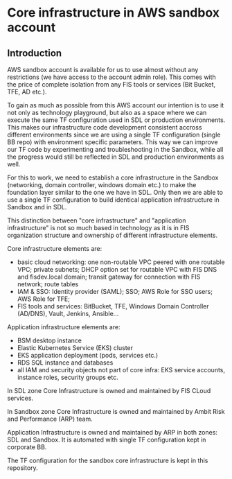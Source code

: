 # Core infrastructure in AWS sandbox account

## Introduction

AWS sandbox account is available for us to use almost without any restrictions (we have access to the account admin role). This comes with the price of complete isolation from any FIS tools or services (Bit Bucket, TFE, AD etc.).

To gain as much as possible from this AWS account our intention is to use it not only as technology playground, but also as a space where we can execute the same TF configuration used in SDL or production environments. This makes our infrastructure code development consistent accross different environments since we are using a single TF configuration (single BB repo) with environment specific parameters. This way we can improve our TF code by experimenting and troubleshooting in the Sandbox, while all the progress would still be reflected in SDL and production environments as well.

For this to work, we need to establish a core infrastructure in the Sandbox (networking, domain controller, windows domain etc.) to make the foundation layer similar to the one we have in SDL. Only then we are able to use a single TF configuration to build identical application infrastructure in Sandbox and in SDL.

This distinction between "core infrastructure" and "application infrastructure" is not so much based in technology as it is in FIS organization structure and ownership of different infrastructure elements. 

Core infrastructure elements are:
* basic cloud networking: one non-routable VPC peered with one routable VPC; private subnets; DHCP option set for routable VPC with FIS DNS and fisdev.local domain; transit gateway for connection with FIS network; route tables
* IAM & SSO: Identity provider (SAML); SSO; AWS Role for SSO users; AWS Role for TFE;
* FIS tools and services: BitBucket, TFE, Windows Domain Controller (AD/DNS), Vault, Jenkins, Ansible...

Application infrastructure elements are:
* BSM desktop instance
* Elastic Kubernetes Service (EKS) cluster
* EKS application deployment (pods, services etc.)
* RDS SQL instance and databases
* all IAM and security objects not part of core infra: EKS service accounts, instance roles, security groups etc.

In SDL zone Core Infrastructure is owned and maintained by FIS CLoud services.

In Sandbox zone Core Infrastructure is owned and maintained by Ambit Risk and Performance (ARP) team.

Application Infrastructure is owned and maintained by ARP in both zones: SDL and Sandbox. It is automated with single TF configuration kept in corporate BB.







The TF configuration for the sandbox core infrastructure is kept in this repository.



